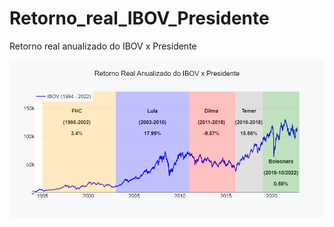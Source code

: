 # Retorno_real_IBOV_Presidente

 Retorno real anualizado do IBOV x Presidente 

<center><img src="retorno_IBOV_presidentes.png"></center><br>
